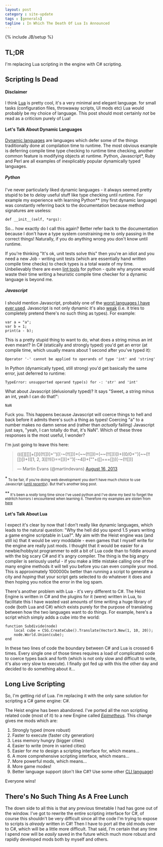 ```yaml
---
layout: post
category : site-update
tags : [generals]
tagline : In Which The Death Of Lua Is Announced
---
```

{% include JB/setup %}


## TL;DR

I'm replacing Lua scripting in the engine with C# scripting.

## Scripting Is Dead

#### Disclaimer

I think [Lua](http://www.lua.org/) is pretty cool, it's a very minimal and elegant language. for small tasks (configuration files, throwaway scripts, UI mods etc) Lua would probably be my choice of language. This post should most certainly *not* be read as a criticism purely of Lua!

#### Let's Talk About Dynamic Languages

[Dynamic languages](https://en.wikipedia.org/wiki/Dynamic_programming_language) are languages which defer some of the things traditionally done at compilation time to runtime. The most obvious example is deferring compile time type checking to runtime time checking, another common feature is modifying objects at runtime. Python, Javascript\*, Ruby and Perl are all examples of inexplicably popular dynamically typed languages.

##### Python

I've never particularly liked dynamic languages - it always seemed pretty stupid to be to *delay* useful stuff like type checking until runtime. For example my experience with learning Python\** (my first dynamic language) was constantly referring back to the documentation because method signatures are useless:

    def __init__(self, *args):
    
So... how exactly do I call this again? Better refer back to the documentation because I don't have a type system constraining me to only passing in the correct things! Naturally, if you do anything wrong you don't know until runtime. 

If you're thinking "It's ok, unit tests solve this" then you're an idiot and you need a new Job - writing unit tests (which are essentially hand written compile time checks) to check types is a total waste of my time. Unbelievably there are even [lint tools](http://c2.com/cgi/wiki?PyChecker) for python - quite why anyone would waste their time writing a heuristic compile time checker for a dynamic language is beyond me.

##### Javascript

I should mention Javascript, probably one of the [worst languages I have ever used](http://stackoverflow.com/a/359509/108234). Javascript is not only dynamic it's also [weak](https://en.wikipedia.org/wiki/Strong_and_weak_typing) (i.e. it tries to completely pretend there's no such thing as types). For example:

    var a = "a";
    var b = 1;
    print(a - b);
   
This is a pretty stupid thing to want to do, what does a string minus an int even mean!? In C# (statically and strongly typed) you'd get an error (at compile time, which usually means about 1 second after you've typed it):

    Operator '-' cannot be applied to operands of type 'int' and 'string'

In Python (dynamically typed, still strong) you'd get basically the same error, just deferred to runtime:

    TypeError: unsupported operand type(s) for -: 'str' and 'int'
    
What about Javascript (delusionally typed)? It says "Sweet, a string minus an int, yeah I can do that!":

    NaN
    
Fuck you. This happens because Javascript will coerce things to hell and back before it admits there's such a thing as types! Coercing "a" to a number makes no damn sense and (rather than _actually_ failing) Javascript just says, "yeah, I can totally do that, it's NaN". Which of these three responses is the most useful, I wonder?

I'm just going to leave this here:

<blockquote class="twitter-tweet"><p>((([][[]]+[])[(!![])]+&#39;&#39;)[(-~(!![]))+(~~(!![]))+(~~(!![]))])+((0/0+&#39;&#39;)[~~(!![])])+(([1, 2, 3][!!({}==[])]+&#39;&#39;)[-~4])+(&quot;&quot;+([]===[]))[-~(!![])]</p>&mdash; Martin Evans (@martindevans) <a href="https://twitter.com/martindevans/statuses/368402781591175169">August 16, 2013</a></blockquote>
<script async src="//platform.twitter.com/widgets.js" charset="utf-8"></script>

\*<sub> To be fair, if you're doing web development you don't have much choice to use Javascript ([until recently](http://www.typescriptlang.org/)). But that's another blog post. </sub>

\*\*<sub> It's been a *really* long time since I've used python and I've done my best to forget the eldritch horrors I encountered when learning it. Therefore my examples are stolen from [here](http://widgetsandshit.com/teddziuba/2008/12/python-makes-me-nervous.html)</sub>

#### Let's Talk About Lua

I expect it's clear by now that I don't really like dynamic languages, which leads to the natural question: "Why the hell did you spend 1.5 years writing a game engine scriptable in Lua?". My aim with the Heist engine was (and still is) that it would be *very* moddable - even games that I myself write for the engine are really just mods. I thought that it would be easier for a newbie/hobbyist programmer to edit a bit of Lua code than to fiddle around with the big scary C# and it's angry compiler. The thing is the big angry compiler is seriously useful - if you make a little mistake calling one of the many engine methods it will tell you before you can even compile your mod. This is approximately 1000000x better than running a script to generate a city and _hoping_ that your script gets selected to do whatever it does and then hoping you notice the error in the log spam.

There's another problem with Lua - it's very different to C#. The Heist Engine is written in C# and the plugins for it (were) written in Lua, to facilitate this I have wasted vast amounts of time writing a huge library of code (both Lua and C#) which exists purely for the purpose of translating between how the two languages want to do things. For example, here's a script which simply adds a cube into the world:

    function Subdivide(node)
        local cube = CSG.CreateCube().Translate(Vector3.New(1, 10, 20));
        node.World.Union(cube);
    end

In these two lines of code the boundary between C# and Lua is crossed 6 times. Every single one of those times requires a load of complicated code to coerce types back and forth (which is not only slow and difficult to write, it's also very slow to execute). I finally got fed up with this the other day and decided to do something about it...

## Long Live Scripting

So, I'm getting rid of Lua. I'm replacing it with the only sane solution for scripting a C# game engine: C#.

The Heist engine has been abandoned. I've ported all the non scripting related code (most of it) to a new Engine called *[Epimetheus](https://en.wikipedia.org/wiki/Epimetheus_(mythology))*. This change gives me mods which are:

1. Strongly typed (more robust)
2. Faster to execute (faster city generation)
3. Less memory hungry (bigger cities)
4. Easier to write (more in varied cities)
5. Easier for *me* to design a scripting interface for, which means...
6. A more comprehensive scripting interface, which means...
7. More powerful mods, which means...
8. More game modes!
9. Better language support (don't like C#? Use some other [CLI language](https://en.wikipedia.org/wiki/List_of_CLI_languages))

Everyone wins!

## There's No Such Thing As A Free Lunch

The down side to all this is that any previous timetable I had has gone out of the window. I've got to rewrite the entire scripting interface for C#, of course this shouldn't be very difficult since all the code I'm trying to expose to scripts is *already* written in C#! Then I have to port all the old mods over to C#, which will be a little more difficult. That said, I'm certain that any time I spend now will be *easily* saved in the future which much more robust and rapidly developed mods both by myself and others.